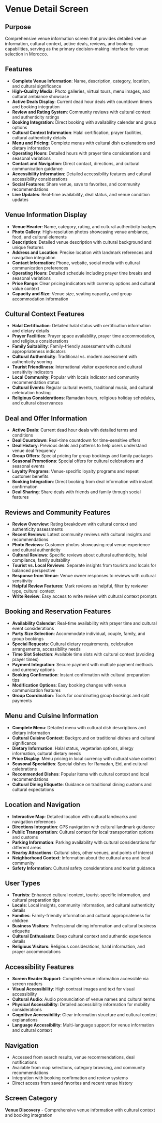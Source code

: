 # Venue Detail Screen

## Purpose
Comprehensive venue information screen that provides detailed venue information, cultural context, active deals, reviews, and booking capabilities, serving as the primary decision-making interface for venue selection in Morocco.

## Features
- **Complete Venue Information**: Name, description, category, location, and cultural significance
- **High-Quality Media**: Photo galleries, virtual tours, menu images, and cultural ambiance showcase
- **Active Deals Display**: Current dead hour deals with countdown timers and booking integration
- **Review and Rating System**: Community reviews with cultural context and authenticity ratings
- **Booking Integration**: Direct booking with availability calendar and group options
- **Cultural Context Information**: Halal certification, prayer facilities, cultural authenticity details
- **Menu and Pricing**: Complete menus with cultural dish explanations and dietary information
- **Operating Hours**: Detailed hours with prayer time considerations and seasonal variations
- **Contact and Navigation**: Direct contact, directions, and cultural communication guidance
- **Accessibility Information**: Detailed accessibility features and cultural accessibility considerations
- **Social Features**: Share venue, save to favorites, and community recommendations
- **Live Updates**: Real-time availability, deal status, and venue condition updates

## Venue Information Display
- **Venue Header**: Name, category, rating, and cultural authenticity badges
- **Photo Gallery**: High-resolution photos showcasing venue ambiance, food, and cultural elements
- **Description**: Detailed venue description with cultural background and unique features
- **Address and Location**: Precise location with landmark references and navigation integration
- **Contact Information**: Phone, website, social media with cultural communication preferences
- **Operating Hours**: Detailed schedule including prayer time breaks and seasonal variations
- **Price Range**: Clear pricing indicators with currency options and cultural value context
- **Capacity and Size**: Venue size, seating capacity, and group accommodation information

## Cultural Context Features
- **Halal Certification**: Detailed halal status with certification information and dietary details
- **Prayer Facilities**: Prayer space availability, prayer time accommodation, and religious considerations
- **Family Suitability**: Family-friendly assessment with cultural appropriateness indicators
- **Cultural Authenticity**: Traditional vs. modern assessment with authenticity scoring
- **Tourist Friendliness**: International visitor experience and cultural sensitivity indicators
- **Local Community**: Popular with locals indicator and community recommendation status
- **Cultural Events**: Regular cultural events, traditional music, and cultural celebration hosting
- **Religious Considerations**: Ramadan hours, religious holiday schedules, and cultural observances

## Deal and Offer Information
- **Active Deals**: Current dead hour deals with detailed terms and conditions
- **Deal Countdown**: Real-time countdown for time-sensitive offers
- **Deal History**: Previous deals and patterns to help users understand venue deal frequency
- **Group Offers**: Special pricing for group bookings and family packages
- **Seasonal Promotions**: Special offers for cultural celebrations and seasonal events
- **Loyalty Programs**: Venue-specific loyalty programs and repeat customer benefits
- **Booking Integration**: Direct booking from deal information with instant confirmation
- **Deal Sharing**: Share deals with friends and family through social features

## Reviews and Community Features
- **Review Overview**: Rating breakdown with cultural context and authenticity assessments
- **Recent Reviews**: Latest community reviews with cultural insights and recommendations
- **Photo Reviews**: Customer photos showcasing real venue experience and cultural authenticity
- **Cultural Reviews**: Specific reviews about cultural authenticity, halal compliance, family suitability
- **Tourist vs. Local Reviews**: Separate insights from tourists and locals for balanced perspective
- **Response from Venue**: Venue owner responses to reviews with cultural sensitivity
- **Helpful Review Features**: Mark reviews as helpful, filter by reviewer type, cultural context
- **Write Review**: Easy access to write review with cultural context prompts

## Booking and Reservation Features
- **Availability Calendar**: Real-time availability with prayer time and cultural event considerations
- **Party Size Selection**: Accommodate individual, couple, family, and group bookings
- **Special Requests**: Cultural dietary requirements, celebration arrangements, accessibility needs
- **Time Slot Selection**: Available time slots with cultural context (avoiding prayer times)
- **Payment Integration**: Secure payment with multiple payment methods and currency options
- **Booking Confirmation**: Instant confirmation with cultural preparation tips
- **Modification Options**: Easy booking changes with venue communication features
- **Group Coordination**: Tools for coordinating group bookings and split payments

## Menu and Cuisine Information
- **Complete Menu**: Detailed menu with cultural dish descriptions and dietary information
- **Cultural Cuisine Context**: Background on traditional dishes and cultural significance
- **Dietary Information**: Halal status, vegetarian options, allergy information, cultural dietary needs
- **Price Display**: Menu pricing in local currency with cultural value context
- **Seasonal Specialties**: Special dishes for Ramadan, Eid, and cultural celebrations
- **Recommended Dishes**: Popular items with cultural context and local recommendations
- **Cultural Dining Etiquette**: Guidance on traditional dining customs and cultural expectations

## Location and Navigation
- **Interactive Map**: Detailed location with cultural landmarks and navigation references
- **Directions Integration**: GPS navigation with cultural landmark guidance
- **Public Transportation**: Cultural context for local transportation options and customs
- **Parking Information**: Parking availability with cultural considerations for different areas
- **Nearby Attractions**: Cultural sites, other venues, and points of interest
- **Neighborhood Context**: Information about the cultural area and local community
- **Safety Information**: Cultural safety considerations and tourist guidance

## User Types
- **Tourists**: Enhanced cultural context, tourist-specific information, and cultural preparation tips
- **Locals**: Local insights, community information, and cultural authenticity details
- **Families**: Family-friendly information and cultural appropriateness for children
- **Business Visitors**: Professional dining information and cultural business etiquette
- **Cultural Enthusiasts**: Deep cultural context and authentic experience details
- **Religious Visitors**: Religious considerations, halal information, and prayer accommodations

## Accessibility Features
- **Screen Reader Support**: Complete venue information accessible via screen readers
- **Visual Accessibility**: High contrast images and text for visual accessibility
- **Cultural Audio**: Audio pronunciation of venue names and cultural terms
- **Physical Accessibility**: Detailed accessibility information for mobility considerations
- **Cognitive Accessibility**: Clear information structure and cultural context explanations
- **Language Accessibility**: Multi-language support for venue information and cultural context

## Navigation
- Accessed from search results, venue recommendations, deal notifications
- Available from map selections, category browsing, and community recommendations
- Integration with booking confirmation and review systems
- Direct access from saved favorites and recent venue history

## Screen Category
**Venue Discovery** - Comprehensive venue information with cultural context and booking integration